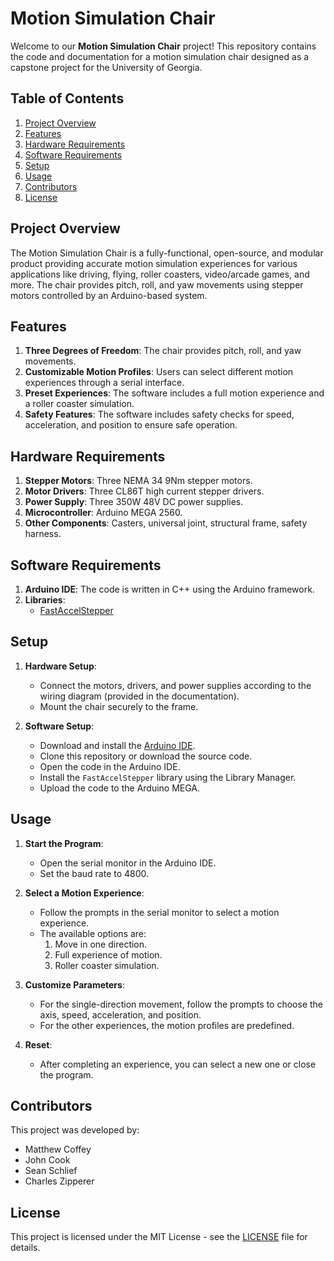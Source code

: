 # Motion Simulation Chair

Welcome to our **Motion Simulation Chair** project! This repository contains the code and documentation for a motion simulation chair designed as a capstone project for the University of Georgia.

## Table of Contents

1. [Project Overview](#project-overview)
2. [Features](#features)
3. [Hardware Requirements](#hardware-requirements)
4. [Software Requirements](#software-requirements)
5. [Setup](#setup)
6. [Usage](#usage)
7. [Contributors](#contributors)
8. [License](#license)

## Project Overview

The Motion Simulation Chair is a fully-functional, open-source, and modular product providing accurate motion simulation experiences for various applications like driving, flying, roller coasters, video/arcade games, and more. The chair provides pitch, roll, and yaw movements using stepper motors controlled by an Arduino-based system.

## Features

1. **Three Degrees of Freedom**: The chair provides pitch, roll, and yaw movements.
2. **Customizable Motion Profiles**: Users can select different motion experiences through a serial interface.
3. **Preset Experiences**: The software includes a full motion experience and a roller coaster simulation.
4. **Safety Features**: The software includes safety checks for speed, acceleration, and position to ensure safe operation.

## Hardware Requirements

1. **Stepper Motors**: Three NEMA 34 9Nm stepper motors.
2. **Motor Drivers**: Three CL86T high current stepper drivers.
3. **Power Supply**: Three 350W 48V DC power supplies.
4. **Microcontroller**: Arduino MEGA 2560.
5. **Other Components**: Casters, universal joint, structural frame, safety harness.

## Software Requirements

1. **Arduino IDE**: The code is written in C++ using the Arduino framework.
2. **Libraries**: 
   - [FastAccelStepper](https://github.com/gin66/FastAccelStepper)

## Setup

1. **Hardware Setup**:
   - Connect the motors, drivers, and power supplies according to the wiring diagram (provided in the documentation).
   - Mount the chair securely to the frame.

2. **Software Setup**:
   - Download and install the [Arduino IDE](https://www.arduino.cc/en/software).
   - Clone this repository or download the source code.
   - Open the code in the Arduino IDE.
   - Install the `FastAccelStepper` library using the Library Manager.
   - Upload the code to the Arduino MEGA.

## Usage

1. **Start the Program**:
   - Open the serial monitor in the Arduino IDE.
   - Set the baud rate to 4800.
   
2. **Select a Motion Experience**:
   - Follow the prompts in the serial monitor to select a motion experience.
   - The available options are:
     1. Move in one direction.
     2. Full experience of motion.
     3. Roller coaster simulation.
   
3. **Customize Parameters**:
   - For the single-direction movement, follow the prompts to choose the axis, speed, acceleration, and position.
   - For the other experiences, the motion profiles are predefined.

4. **Reset**:
   - After completing an experience, you can select a new one or close the program.

## Contributors

This project was developed by:
- Matthew Coffey
- John Cook
- Sean Schlief
- Charles Zipperer

## License

This project is licensed under the MIT License - see the [LICENSE](LICENSE) file for details.
